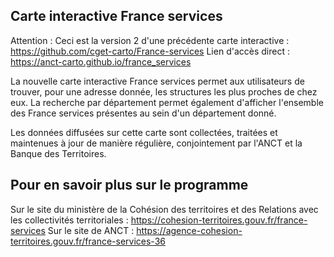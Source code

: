 ## Carte interactive France services

Attention : Ceci est la version 2 d'une précédente carte interactive : https://github.com/cget-carto/France-services
Lien d'accès direct : https://anct-carto.github.io/france_services

La nouvelle carte interactive France services permet aux utilisateurs de trouver, pour une adresse donnée, les structures les plus proches de chez eux. La recherche par département permet également d'afficher l'ensemble des France services présentes au sein d'un département donné. 

Les données diffusées sur cette carte sont collectées, traitées et maintenues à jour de manière régulière, conjointement par l'ANCT et la Banque des Territoires. 

## Pour en savoir plus sur le programme
Sur le site du ministère de la Cohésion des territoires et des Relations avec les collectivités territoriales : https://cohesion-territoires.gouv.fr/france-services
Sur le site de ANCT : https://agence-cohesion-territoires.gouv.fr/france-services-36
